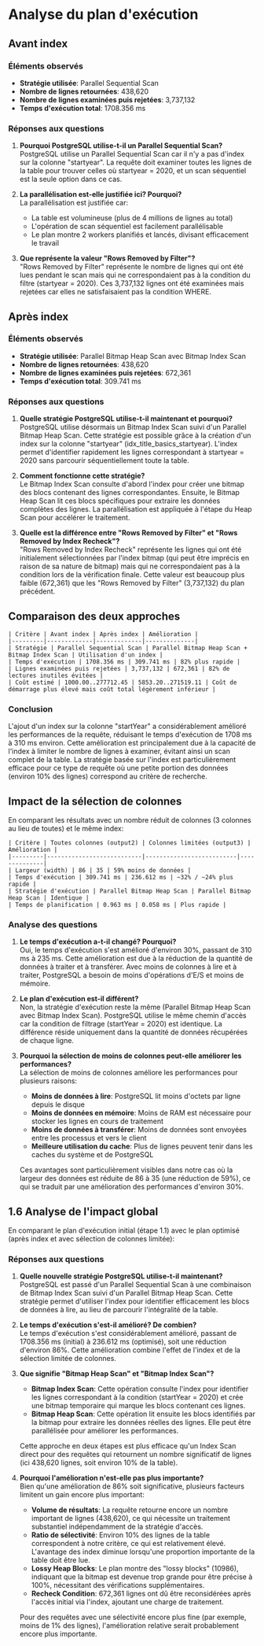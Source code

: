 # Analyse du plan d'exécution

## Avant index

### Éléments observés
- **Stratégie utilisée**: Parallel Sequential Scan
- **Nombre de lignes retournées**: 438,620
- **Nombre de lignes examinées puis rejetées**: 3,737,132
- **Temps d'exécution total**: 1708.356 ms

### Réponses aux questions

1. **Pourquoi PostgreSQL utilise-t-il un Parallel Sequential Scan?**  
   PostgreSQL utilise un Parallel Sequential Scan car il n'y a pas d'index sur la colonne "startyear". 
   La requête doit examiner toutes les lignes de la table pour trouver celles où startyear = 2020, et un scan séquentiel est la seule option dans ce cas.

2. **La parallélisation est-elle justifiée ici? Pourquoi?**  
   La parallélisation est justifiée car:
   - La table est volumineuse (plus de 4 millions de lignes au total)
   - L'opération de scan séquentiel est facilement parallélisable
   - Le plan montre 2 workers planifiés et lancés, divisant efficacement le travail

3. **Que représente la valeur "Rows Removed by Filter"?**  
   "Rows Removed by Filter" représente le nombre de lignes qui ont été lues pendant le scan mais qui ne correspondaient pas à la condition du filtre (startyear = 2020). Ces 3,737,132 lignes ont été examinées mais rejetées car elles ne satisfaisaient pas la condition WHERE.

## Après index

### Éléments observés
- **Stratégie utilisée**: Parallel Bitmap Heap Scan avec Bitmap Index Scan
- **Nombre de lignes retournées**: 438,620
- **Nombre de lignes examinées puis rejetées**: 672,361
- **Temps d'exécution total**: 309.741 ms

### Réponses aux questions

1. **Quelle stratégie PostgreSQL utilise-t-il maintenant et pourquoi?**  
   PostgreSQL utilise désormais un Bitmap Index Scan suivi d'un Parallel Bitmap Heap Scan. Cette stratégie est possible grâce à la création d'un index sur la colonne "startyear" (idx_title_basics_startyear). L'index permet d'identifier rapidement les lignes correspondant à startyear = 2020 sans parcourir séquentiellement toute la table.

2. **Comment fonctionne cette stratégie?**  
   Le Bitmap Index Scan consulte d'abord l'index pour créer une bitmap des blocs contenant des lignes correspondantes. Ensuite, le Bitmap Heap Scan lit ces blocs spécifiques pour extraire les données complètes des lignes. La parallélisation est appliquée à l'étape du Heap Scan pour accélérer le traitement.

3. **Quelle est la différence entre "Rows Removed by Filter" et "Rows Removed by Index Recheck"?**  
   "Rows Removed by Index Recheck" représente les lignes qui ont été initialement sélectionnées par l'index bitmap (qui peut être imprécis en raison de sa nature de bitmap) mais qui ne correspondaient pas à la condition lors de la vérification finale. Cette valeur est beaucoup plus faible (672,361) que les "Rows Removed by Filter" (3,737,132) du plan précédent.

## Comparaison des deux approches

```
| Critère | Avant index | Après index | Amélioration |
|---------|-------------|-------------|--------------|
| Stratégie | Parallel Sequential Scan | Parallel Bitmap Heap Scan + Bitmap Index Scan | Utilisation d'un index |
| Temps d'exécution | 1708.356 ms | 309.741 ms | 82% plus rapide |
| Lignes examinées puis rejetées | 3,737,132 | 672,361 | 82% de lectures inutiles évitées |
| Coût estimé | 1000.00..277712.45 | 5853.20..271519.11 | Coût de démarrage plus élevé mais coût total légèrement inférieur |
```

### Conclusion

L'ajout d'un index sur la colonne "startYear" a considérablement amélioré les performances de la requête, réduisant le temps d'exécution de 1708 ms à 310 ms environ. Cette amélioration est principalement due à la capacité de l'index à limiter le nombre de lignes à examiner, évitant ainsi un scan complet de la table. La stratégie basée sur l'index est particulièrement efficace pour ce type de requête où une petite portion des données (environ 10% des lignes) correspond au critère de recherche.

## Impact de la sélection de colonnes

En comparant les résultats avec un nombre réduit de colonnes (3 colonnes au lieu de toutes) et le même index:

```
| Critère | Toutes colonnes (output2) | Colonnes limitées (output3) | Amélioration |
|---------|---------------------------|--------------------------|--------------|
| Largeur (width) | 86 | 35 | 59% moins de données |
| Temps d'exécution | 309.741 ms | 236.612 ms | ~32% / ~24% plus rapide |
| Stratégie d'exécution | Parallel Bitmap Heap Scan | Parallel Bitmap Heap Scan | Identique |
| Temps de planification | 0.963 ms | 0.058 ms | Plus rapide |
```

### Analyse des questions

1. **Le temps d'exécution a-t-il changé? Pourquoi?**  
   Oui, le temps d'exécution s'est amélioré d'environ 30%, passant de 310 ms à 235 ms. Cette amélioration est due à la réduction de la quantité de données à traiter et à transférer. Avec moins de colonnes à lire et à traiter, PostgreSQL a besoin de moins d'opérations d'E/S et moins de mémoire.

2. **Le plan d'exécution est-il différent?**  
   Non, la stratégie d'exécution reste la même (Parallel Bitmap Heap Scan avec Bitmap Index Scan). PostgreSQL utilise le même chemin d'accès car la condition de filtrage (startYear = 2020) est identique. La différence réside uniquement dans la quantité de données récupérées de chaque ligne.

3. **Pourquoi la sélection de moins de colonnes peut-elle améliorer les performances?**  
   La sélection de moins de colonnes améliore les performances pour plusieurs raisons:
   - **Moins de données à lire**: PostgreSQL lit moins d'octets par ligne depuis le disque
   - **Moins de données en mémoire**: Moins de RAM est nécessaire pour stocker les lignes en cours de traitement
   - **Moins de données à transférer**: Moins de données sont envoyées entre les processus et vers le client
   - **Meilleure utilisation du cache**: Plus de lignes peuvent tenir dans les caches du système et de PostgreSQL
   
   Ces avantages sont particulièrement visibles dans notre cas où la largeur des données est réduite de 86 à 35 (une réduction de 59%), ce qui se traduit par une amélioration des performances d'environ 30%.

## 1.6 Analyse de l'impact global

En comparant le plan d'exécution initial (étape 1.1) avec le plan optimisé (après index et avec sélection de colonnes limitée):

### Réponses aux questions

1. **Quelle nouvelle stratégie PostgreSQL utilise-t-il maintenant?**  
   PostgreSQL est passé d'un Parallel Sequential Scan à une combinaison de Bitmap Index Scan suivi d'un Parallel Bitmap Heap Scan. Cette stratégie permet d'utiliser l'index pour identifier efficacement les blocs de données à lire, au lieu de parcourir l'intégralité de la table.

2. **Le temps d'exécution s'est-il amélioré? De combien?**  
   Le temps d'exécution s'est considérablement amélioré, passant de 1708.356 ms (initial) à 236.612 ms (optimisé), soit une réduction d'environ 86%. Cette amélioration combine l'effet de l'index et de la sélection limitée de colonnes.

3. **Que signifie "Bitmap Heap Scan" et "Bitmap Index Scan"?**  
   - **Bitmap Index Scan**: Cette opération consulte l'index pour identifier les lignes correspondant à la condition (startYear = 2020) et crée une bitmap temporaire qui marque les blocs contenant ces lignes.
   - **Bitmap Heap Scan**: Cette opération lit ensuite les blocs identifiés par la bitmap pour extraire les données réelles des lignes. Elle peut être parallélisée pour améliorer les performances.
   
   Cette approche en deux étapes est plus efficace qu'un Index Scan direct pour des requêtes qui retournent un nombre significatif de lignes (ici 438,620 lignes, soit environ 10% de la table).

4. **Pourquoi l'amélioration n'est-elle pas plus importante?**  
   Bien qu'une amélioration de 86% soit significative, plusieurs facteurs limitent un gain encore plus important:
   
   - **Volume de résultats**: La requête retourne encore un nombre important de lignes (438,620), ce qui nécessite un traitement substantiel indépendamment de la stratégie d'accès.
   - **Ratio de sélectivité**: Environ 10% des lignes de la table correspondent à notre critère, ce qui est relativement élevé. L'avantage des index diminue lorsqu'une proportion importante de la table doit être lue.
   - **Lossy Heap Blocks**: Le plan montre des "lossy blocks" (10986), indiquant que la bitmap est devenue trop grande pour être précise à 100%, nécessitant des vérifications supplémentaires.
   - **Recheck Condition**: 672,361 lignes ont dû être reconsidérées après l'accès initial via l'index, ajoutant une charge de traitement.
   
   Pour des requêtes avec une sélectivité encore plus fine (par exemple, moins de 1% des lignes), l'amélioration relative serait probablement encore plus importante.